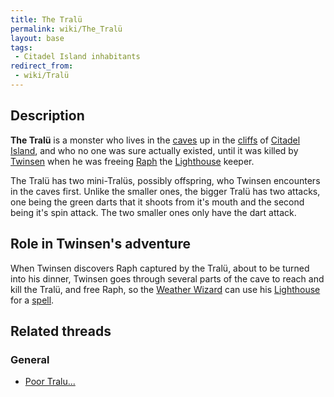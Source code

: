 ```yaml
---
title: The Tralü
permalink: wiki/The_Tralü
layout: base
tags:
 - Citadel Island inhabitants
redirect_from:
 - wiki/Tralü
---
```


## Description

**The Tralü** is a monster who lives in the [caves](caves "wikilink") up
in the [cliffs](cliffs "wikilink") of [Citadel
Island](Citadel_Island "wikilink"), and who no one was sure actually
existed, until it was killed by [Twinsen](Twinsen "wikilink") when he
was freeing [Raph](Raph "wikilink") the
[Lighthouse](Lighthouse "wikilink") keeper.

The Tralü has two mini-Tralüs, possibly offspring, who Twinsen
encounters in the caves first. Unlike the smaller ones, the bigger Tralü
has two attacks, one being the green darts that it shoots from it's
mouth and the second being it's spin attack. The two smaller ones only
have the dart attack.

## Role in Twinsen's adventure

When Twinsen discovers Raph captured by the Tralü, about to be turned
into his dinner, Twinsen goes through several parts of the cave to reach
and kill the Tralü, and free Raph, so the [Weather
Wizard](Weather_Wizard "wikilink") can use his
[Lighthouse](Lighthouse "wikilink") for a
[spell](Ring_of_Lightning "wikilink").

## Related threads

### General

- [Poor Tralu...](https://forum.magicball.net/showthread.php?t=903)
